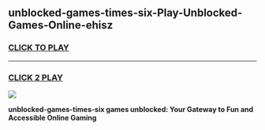 
## unblocked-games-times-six-Play-Unblocked-Games-Online-ehisz
<h3>
<a href="https://premium76.site?title=unblocked-games-times-six&ref=25A">CLICK TO PLAY</a></h3>
<hr>

<h3>
<a href="https://premium76.site?title=unblocked-games-times-six&ref=25A">CLICK 2 PLAY</a>
  
</h3>

<a href="https://premium76.site?title=unblocked-games-times-six&ref=25A"><img src="https://clearcache.store/games.png"></a>


**unblocked-games-times-six games unblocked: Your Gateway to Fun and Accessible Online Gaming**
